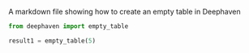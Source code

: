 A markdown file showing how to create an empty table in Deephaven

```python
from deephaven import empty_table

result1 = empty_table(5)
```
